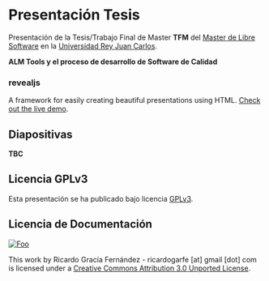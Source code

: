 # Presentación Tesis

Presentación de la Tesis/Trabajo Final de Master **TFM** del [Master de Libre Software](http://master.libresoft.es/) en la [Universidad Rey Juan Carlos](http://www.urjc.es/).

**ALM Tools y el proceso de desarrollo de Software de Calidad**

### revealjs

A framework for easily creating beautiful presentations using HTML. [Check out the live demo](http://lab.hakim.se/reveal-js/).

## Diapositivas

**TBC**

## Licencia GPLv3

Esta presentación se ha publicado bajo licencia [GPLv3](http://www.gnu.org/licenses/gpl.html).

## Licencia de Documentación

<a href="http://creativecommons.org/licenses/by/3.0/" rel="Creative Commons Attribution 3.0">![Foo](http://i.creativecommons.org/l/by/3.0/88x31.png)</a>

This work by Ricardo Gracía Fernández - ricardogarfe [at] gmail [dot] com is licensed under a [Creative Commons Attribution 3.0 Unported License](http://creativecommons.org/licenses/by/3.0/).
